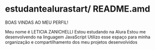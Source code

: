 # estudantealurastart/ README.amd
BOAS VINDAS AO MEU PERFIL!

Meu nome é LETICIA ZANICHELLI 
Estou estudando na Alura
Estou me desenvolvendo na linguagem JavaScript
Utilizo esse espaço para minha organização e compartilhamento dos meu projetos desenvolvidos
